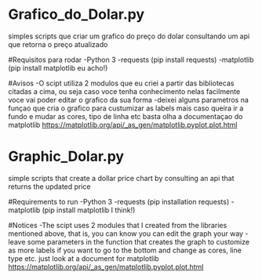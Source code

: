 # Grafico_do_Dolar.py
simples scripts que criar um grafico do preço do dolar consultando um api que retorna o preço atualizado

#Requisitos para rodar
-Python 3
-requests (pip install requests)
-matplotlib (pip install matplotlib eu acho!)

#Avisos
-O scipt utiliza 2 modulos que eu criei a partir das bibliotecas citadas a cima, ou seja caso voce tenha conhecimento
nelas facilmente voce vai poder editar o grafico da sua forma
-deixei alguns parametros na funçao que cria o grafico para custumizar as labels mais caso queira ir a fundo e mudar as cores, tipo de linha etc 
basta olha a documentaçao do matplotlib https://matplotlib.org/api/_as_gen/matplotlib.pyplot.plot.html

# Graphic_Dolar.py
simple scripts that create a dollar price chart by consulting an api that returns the updated price

#Requirements to run
-Python 3
-requests (pip installation requests)
-matplotlib (pip install matplotlib I think!)

#Notices
-The scipt uses 2 modules that I created from the libraries mentioned above, that is, you can know
you can edit the graph your way
-leave some parameters in the function that creates the graph to customize as more labels if you want to go to the bottom and change as cores, line type etc.
just look at a document for matplotlib https://matplotlib.org/api/_as_gen/matplotlib.pyplot.plot.html


